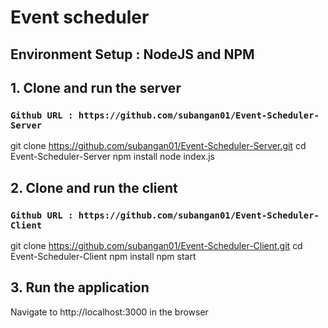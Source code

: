 # Event scheduler

## Environment Setup : NodeJS and NPM

## 1. Clone and run the server
### `Github URL : https://github.com/subangan01/Event-Scheduler-Server`

git clone https://github.com/subangan01/Event-Scheduler-Server.git
cd Event-Scheduler-Server
npm install
node index.js

## 2. Clone and run the client
### `Github URL : https://github.com/subangan01/Event-Scheduler-Client`

git clone https://github.com/subangan01/Event-Scheduler-Client.git
cd Event-Scheduler-Client 
npm install
npm start

## 3. Run the application
Navigate to http://localhost:3000 in the browser
